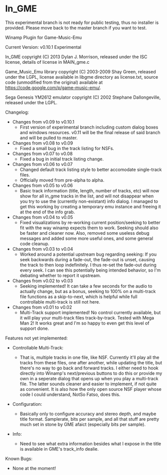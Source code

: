 In_GME
======

This experimental branch is not ready for public testing, thus no installer is provided.
Please move back to the master branch if you want to test.

Winamp Plugin for Game-Music-Emu

Current Version: v0.10.1 Experimental

In_GME copyright (C) 2013 Dylan J. Morrison, released under the ISC license, details of
license in MAIN_gme.c

Game_Music_Emu library copyright (C) 2003-2009 Shay Green, released under the 
LGPL, license available in libgme directory as license.txt, source code (unmodified 
from the original) available at https://code.google.com/p/game-music-emu/.

Sega Genesis YM2612 emulator copyright (C) 2002 Stephane Dallongeville, released under 
the LGPL.

Changelog:
 - Changes from v0.09 to v0.10.1
   - First version of experimental branch including custom dialog boxes and windows resources.
     v0.11 will be the final release of said branch and will be pulled to master.
 - Changes from v0.08 to v0.09
   - Fixed a small bug in the track listing for NSFs.
 - Changes from v0.07 to v0.08
   - Fixed a bug in initial track listing change.
 - Changes from v0.06 to v0.07
   - Changed default track listing style to better accomodate single-track 
     files.
   - Officially moved from pre-alpha to alpha.
 - Changes from v0.05 to v0.06
   - Basic track information (title, length, number of tracks, etc) will now show for all in_gme
     tracks in the list, and will not disappear when you try to use the (currently non-existant)
     info dialog. I managed to get this working by creating a temporary emu instance and freeing it
     at the end of the info grab.
 - Changes from v0.04 to v0.05
   - Fixed visualizations by re-working current position/seeking to better fit with the way
     winamp expects them to work. Seeking should also be faster and cleaner now. Also, removed
     some useless debug messages and added some more useful ones, and some general code cleanup.
 - Changes from v0.03 to v0.04
   - Worked around a potential upstream bug regarding seeking: If you seek backwards during a
     fade-out, the fade-out is unset, causing the track to then loop indefinitely. I thus
     re-set the fade-out during every seek. I can see this potentially being intended behavior, 
     so I'm debating whether to report it upstream.
 - Changes from v0.02 to v0.03
   - Seeking implemented! It can take a few seconds for the audio to actually change, but
     as a bonus, seeking to 100% on a multi-track file functions as a skip-to-next, which
     is helpful while full controllable multi-track is still not here.
 - Changes from v0.01 to v0.02
   - Multi-Track support implemented! No control currently available, but it will play
     your multi-track files track-by-track. Tested with Mega Man 2! It works great and 
     I'm so happy to even get this level of support done.

Features not yet implemented:

 - Controllable Multi-Track:
   - That is, multiple tracks in one file, like NSF. Currently it'll 
     play all the tracks from these files, one after another, while updating the title,
     but there's no way to go back and forward tracks. I either need to hook directly into
     Winamp's next/previous buttons to do this or provide my own in a seperate dialog
     that opens up when you play a multi-track file. The latter sounds cleaner and easier
     to implement, if not quite as convenient. It is also how the only open source NSF 
     player whose code I could understand, NotSo Fatso, does this.

 - Configuration:
   - Basically only to configure accuracy and stereo depth, and maybe 
     title format. Samplerate, bits per sample, and all that stuff are 
     pretty much set in stone by GME afaict (especially bits per sample).

 - Info:
   - Need to see what extra information besides what I expose in the 
     title is available in GME's track_info dealie.

Known Bugs:

 - None at the moment!
